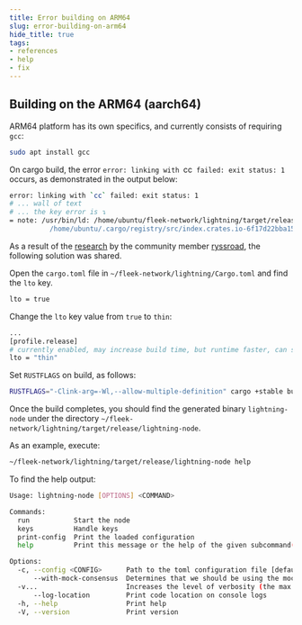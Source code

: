 ```yaml
---
title: Error building on ARM64
slug: error-building-on-arm64
hide_title: true
tags:
- references
- help
- fix
---
```


## Building on the ARM64 (aarch64) 

ARM64 platform has its own specifics, and currently consists of requiring `gcc`:

```bash
sudo apt install gcc
```

On cargo build, the error `error: linking with `cc` failed: exit status: 1` occurs, as demonstrated in the output below:

```sh
error: linking with `cc` failed: exit status: 1
# ... wall of text
# ... the key error is ↴
= note: /usr/bin/ld: /home/ubuntu/fleek-network/lightning/target/release/deps/libblake3-a927e9b36d695ff0.rlib(blake3-a927e9b36d695ff0.blake3.91a53ea05847a7a5-cgu.0.rcgu.o): in function `blake3_compress_in_place_portable':
          /home/ubuntu/.cargo/registry/src/index.crates.io-6f17d22bba15001f/blake3-1.4.1/src/ffi_neon.rs:45: multiple definition of `blake3_compress_in_place_portable'; /home/ubuntu/fleek-network/lightning/target/release/deps/libfleek_blake3-990c4c0cfb4eaa87.rlib(fleek_blake3-990c4c0cfb4eaa87.fleek_blake3.4f11e9370af31773-cgu.0.rcgu.o):/home/ubuntu/.cargo/registry/src/index.crates.io-6f17d22bba15001f/fleek-blake3-1.4.1/src/ffi_neon.rs:45: first defined here
```

As a result of the [research](https://github.com/ryssroad/fleek-aarch64-build) by the community member [ryssroad](https://github.com/ryssroad), the following solution was shared.

Open the `cargo.toml` file in `~/fleek-network/lightning/Cargo.toml` and find the `lto` key.

```sh
lto = true
```

Change the `lto` key value from `true` to `thin`:

```sh
...
[profile.release]
# currently enabled, may increase build time, but runtime faster, can set to `"thin"`.
lto = "thin"
```

Set `RUSTFLAGS` on build, as follows:

```bash
RUSTFLAGS="-Clink-arg=-Wl,--allow-multiple-definition" cargo +stable build --release 
```

Once the build completes, you should find the generated binary `lightning-node` under the directory `~/fleek-network/lightning/target/release/lightning-node`.

As an example, execute:

```sh
~/fleek-network/lightning/target/release/lightning-node help
```

To find the help output:

```sh
Usage: lightning-node [OPTIONS] <COMMAND>

Commands:
  run           Start the node
  keys          Handle keys
  print-config  Print the loaded configuration
  help          Print this message or the help of the given subcommand(s)

Options:
  -c, --config <CONFIG>      Path to the toml configuration file [default: ~/.lightning/config.toml]
      --with-mock-consensus  Determines that we should be using the mock consensus backend
  -v...                      Increases the level of verbosity (the max level is -vvv)
      --log-location         Print code location on console logs
  -h, --help                 Print help
  -V, --version              Print version
```